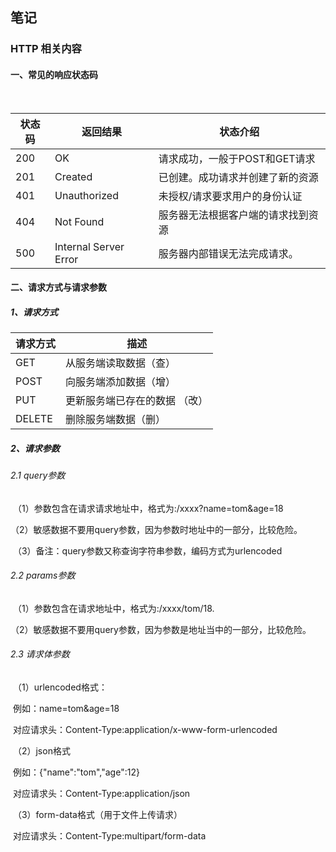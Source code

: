 ## 笔记

### HTTP 相关内容

#### 一、常见的响应状态码

​		

| 状态码 | 返回结果              | 状态介绍                           |
| ------ | --------------------- | ---------------------------------- |
| 200    | OK                    | 请求成功，一般于POST和GET请求      |
| 201    | Created               | 已创建。成功请求并创建了新的资源   |
| 401    | Unauthorized          | 未授权/请求要求用户的身份认证      |
| 404    | Not Found             | 服务器无法根据客户端的请求找到资源 |
| 500    | Internal Server Error | 服务器内部错误无法完成请求。       |

#### 二、请求方式与请求参数

##### 1、请求方式

| 请求方式 | 描述                          |
| -------- | ----------------------------- |
| GET      | 从服务端读取数据（查）        |
| POST     | 向服务端添加数据（增）        |
| PUT      | 更新服务端已存在的数据 （改） |
| DELETE   | 删除服务端数据（删）          |

##### 2、请求参数

###### 2.1 query参数

​	（1）参数包含在请求请求地址中，格式为:/xxxx?name=tom&age=18

​	（2）敏感数据不要用query参数，因为参数时地址中的一部分，比较危险。

​	（3）备注：query参数又称查询字符串参数，编码方式为urlencoded

###### 2.2 params参数

​	（1）参数包含在请求地址中，格式为:/xxxx/tom/18.

​	（2）敏感数据不要用query参数，因为参数是地址当中的一部分，比较危险。

###### 2.3 请求体参数

​	（1）urlencoded格式：

​		例如：name=tom&age=18

​		对应请求头：Content-Type:application/x-www-form-urlencoded

​	（2）json格式

​		例如：{"name":"tom","age":12}

​		对应请求头：Content-Type:application/json

​	（3）form-data格式（用于文件上传请求）

​		对应请求头：Content-Type:multipart/form-data